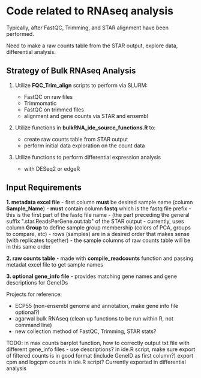 # Code related to RNAseq analysis

Typically, after FastQC, Trimming, and STAR alignment have been performed.

Need to make a raw counts table from the STAR output, explore data, differential analysis.

## Strategy of Bulk RNAseq Analysis
1. Utilize **FQC_Trim_align** scripts to perform via SLURM:
     - FastQC on raw files
     - Trimmomatic
     - FastQC on trimmed files
     - alignment and gene counts via STAR and ensembl

2. Utilize functions in **bulkRNA_ide_source_functions.R** to:
     - create raw counts table from STAR output
     - perform initial data exploration on the count data

3. Utilize functions to perform differential expression analysis
     - with DESeq2 or edgeR


## Input Requirements
**1. metadata excel file**
     - first column **must** be desired sample name (column **Sample_Name**)
     - **must** contain column **fastq** which is the fastq file prefix
       - this is the first part of the fastq file name
       - (the part preceding the general suffix ".star.ReadsPerGene.out.tab" of the STAR output
     - currently, uses column **Group** to define sample group membership (colors of PCA, groups to compare, etc)
     - rows (samples) are in a desired order that makes sense (with replicates together)
     - the sample columns of raw counts table will be in this same order

**2. raw counts table**
     - made with **compile_readcounts** function and passing metadat excel file to get sample names

**3. optional gene_info file**
     - provides matching gene names and gene descriptions for GeneIDs



Projects for reference:
  - ECP55 (non-ensembl genome and annotation, make gene info file optional?)
  - agarwal bulk RNAseq (clean up functions to be run within R, not command line)
  - new collection method of FastQC, Trimming, STAR stats?

     
TODO:
in max counts barplot function, how to correctly output txt file with different gene_info files - use descriptions?
in ide.R script, make sure export of filtered counts is in good format (include GeneID as first column?)
export cpm and logcpm counts in ide.R script? Currently exported in differential analysis
